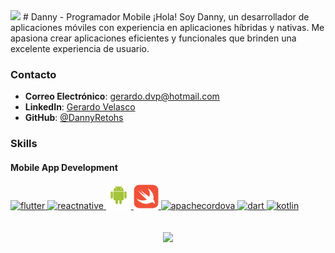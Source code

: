 <img src="https://scontent.fmex43-1.fna.fbcdn.net/v/t1.6435-9/148112629_3931222103594553_5195238692274598545_n.jpg?_nc_cat=108&ccb=1-7&_nc_sid=5f2048&_nc_ohc=nQMBgjPai7kQ7kNvgGw3joX&_nc_ht=scontent.fmex43-1.fna&oh=00_AYBVnu2JihYWF7pbJpbDnDgUrU7gjaBAhV4TF4TsHFwt5A&oe=6699A76E"  width="800" />
# Danny - Programador Mobile
¡Hola! Soy Danny, un desarrollador de aplicaciones móviles con experiencia en aplicaciones híbridas y nativas. Me apasiona crear aplicaciones eficientes y funcionales que brinden una excelente experiencia de usuario.

### Contacto
- **Correo Electrónico**: [gerardo.dvp@hotmail.com](mailto:gerardo.dvp@hotmail.com)
- **LinkedIn**: [Gerardo Velasco](https://www.linkedin.com/in/gerardo-daniel-velasco-piza%C3%B1a-913545222/)
- **GitHub**: [@DannyRetohs](https://github.com/DannyRetohs)

### Skills
#### Mobile App Development
<p align="left"> 
        <a href="https://flutter.dev" target="_blank" rel="noreferrer">
            <img src="https://www.vectorlogo.zone/logos/flutterio/flutterio-icon.svg" alt="flutter" width="40" height="40"/>
        </a>
        <a href="https://reactnative.dev/" target="_blank" rel="noreferrer">
            <img src="https://reactnative.dev/img/header_logo.svg" alt="reactnative" width="40" height="40"/>
        </a>
        <a href="https://developer.android.com" target="_blank" rel="noreferrer">
            <img src="https://raw.githubusercontent.com/devicons/devicon/master/icons/android/android-original-wordmark.svg" alt="android" width="40" height="40"/>
        </a>
        <a href="https://developer.apple.com/swift/" target="_blank" rel="noreferrer">
            <img src="https://raw.githubusercontent.com/devicons/devicon/master/icons/swift/swift-original.svg" alt="swift" width="40" height="40"/>
        </a>
        <a href="https://cordova.apache.org/" target="_blank" rel="noreferrer">
            <img src="https://www.vectorlogo.zone/logos/apache_cordova/apache_cordova-icon.svg" alt="apachecordova" width="40" height="40"/>
        </a>
        <a href="https://dart.dev" target="_blank" rel="noreferrer">
            <img src="https://www.vectorlogo.zone/logos/dartlang/dartlang-icon.svg" alt="dart" width="40" height="40"/>
        </a>
        <a href="https://kotlinlang.org" target="_blank" rel="noreferrer">
            <img src="https://www.vectorlogo.zone/logos/kotlinlang/kotlinlang-icon.svg" alt="kotlin" width="40" height="40"/>
        </a>
    </p>


<br/>  

<div align="center">
<img src="https://komarev.com/ghpvc/?username=DannyRetohs&&style=flat-square" align="center" />
</div>  
